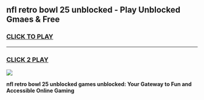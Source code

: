 
## nfl retro bowl 25 unblocked - Play Unblocked Gmaes & Free
<h3>
<a href="https://news.freeplayer.one?title=nfl_retro_bowl_25_unblocked&ref=16F">CLICK TO PLAY</a></h3>
<hr>

<h3>
<a href="https://news.freeplayer.one?title=nfl_retro_bowl_25_unblocked&ref=16F">CLICK 2 PLAY</a>
  
</h3>

<a href="https://news.freeplayer.one?title=nfl_retro_bowl_25_unblocked&ref=16F/"><img src="https://clearcache.store/games.png"></a>


**nfl retro bowl 25 unblocked games unblocked: Your Gateway to Fun and Accessible Online Gaming**

